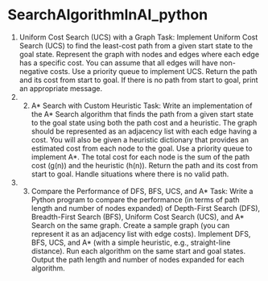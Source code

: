 # SearchAlgorithmInAI_python
1. Uniform Cost Search (UCS) with a Graph Task: Implement Uniform Cost Search (UCS) to find the least-cost path from a given start state to the goal state. Represent the graph with nodes and edges where each edge has a specific cost. You can assume that all edges will have non-negative costs. Use a priority queue to implement UCS. Return the path and its cost from start to goal. If there is no path from start to goal, print an appropriate message.
2.  2. A* Search with Custom Heuristic Task: Write an implementation of the A* Search algorithm that finds the path from a given start state to the goal state using both the path cost and a heuristic. The graph should be represented as an adjacency list with each edge having a cost. You will also be given a heuristic dictionary that provides an estimated cost from each node to the goal. Use a priority queue to implement A*. The total cost for each node is the sum of the path cost (g(n)) and the heuristic (h(n)). Return the path and its cost from start to goal. Handle situations where there is no valid path.
3.  3. Compare the Performance of DFS, BFS, UCS, and A* Task: Write a Python program to compare the performance (in terms of path length and number of nodes expanded) of Depth-First Search (DFS), Breadth-First Search (BFS), Uniform Cost Search (UCS), and A* Search on the same graph. Create a sample graph (you can represent it as an adjacency list with edge costs). Implement DFS, BFS, UCS, and A* (with a simple heuristic, e.g., straight-line distance). Run each algorithm on the same start and goal states.  Output the path length and number of nodes expanded for each algorithm.
